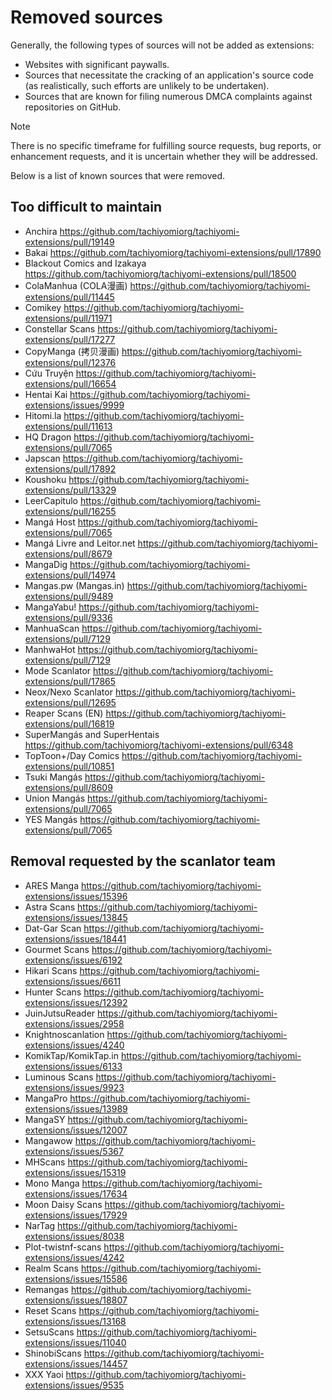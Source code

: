 # Removed sources

Generally, the following types of sources will not be added as extensions:
- Websites with significant paywalls.
- Sources that necessitate the cracking of an application's source code (as realistically, such efforts are unlikely to be undertaken).
- Sources that are known for filing numerous DMCA complaints against repositories on GitHub.

> [!NOTE]
> There is no specific timeframe for fulfilling source requests, bug reports, or enhancement requests, and it is uncertain whether they will be addressed.

Below is a list of known sources that were removed.

## Too difficult to maintain

- Anchira https://github.com/tachiyomiorg/tachiyomi-extensions/pull/19149
- Bakai https://github.com/tachiyomiorg/tachiyomi-extensions/pull/17890
- Blackout Comics and Izakaya https://github.com/tachiyomiorg/tachiyomi-extensions/pull/18500
- ColaManhua (COLA漫画) https://github.com/tachiyomiorg/tachiyomi-extensions/pull/11445
- Comikey https://github.com/tachiyomiorg/tachiyomi-extensions/pull/11971
- Constellar Scans https://github.com/tachiyomiorg/tachiyomi-extensions/pull/17277
- CopyManga (拷贝漫画) https://github.com/tachiyomiorg/tachiyomi-extensions/pull/12376
- Cứu Truyện https://github.com/tachiyomiorg/tachiyomi-extensions/pull/16654
- Hentai Kai https://github.com/tachiyomiorg/tachiyomi-extensions/issues/9999
- Hitomi.la https://github.com/tachiyomiorg/tachiyomi-extensions/pull/11613
- HQ Dragon https://github.com/tachiyomiorg/tachiyomi-extensions/pull/7065
- Japscan https://github.com/tachiyomiorg/tachiyomi-extensions/pull/17892
- Koushoku https://github.com/tachiyomiorg/tachiyomi-extensions/pull/13329
- LeerCapitulo https://github.com/tachiyomiorg/tachiyomi-extensions/pull/16255
- Mangá Host https://github.com/tachiyomiorg/tachiyomi-extensions/pull/7065
- Mangá Livre and Leitor.net https://github.com/tachiyomiorg/tachiyomi-extensions/pull/8679
- MangaDig https://github.com/tachiyomiorg/tachiyomi-extensions/pull/14974
- Mangas.pw (Mangas.in) https://github.com/tachiyomiorg/tachiyomi-extensions/pull/9489
- MangaYabu! https://github.com/tachiyomiorg/tachiyomi-extensions/pull/9336
- ManhuaScan https://github.com/tachiyomiorg/tachiyomi-extensions/pull/7129
- ManhwaHot https://github.com/tachiyomiorg/tachiyomi-extensions/pull/7129
- Mode Scanlator https://github.com/tachiyomiorg/tachiyomi-extensions/pull/17865
- Neox/Nexo Scanlator https://github.com/tachiyomiorg/tachiyomi-extensions/pull/12695
- Reaper Scans (EN) https://github.com/tachiyomiorg/tachiyomi-extensions/pull/16819
- SuperMangás and SuperHentais https://github.com/tachiyomiorg/tachiyomi-extensions/pull/6348
- TopToon+/Day Comics https://github.com/tachiyomiorg/tachiyomi-extensions/pull/10851
- Tsuki Mangás https://github.com/tachiyomiorg/tachiyomi-extensions/pull/8609
- Union Mangás https://github.com/tachiyomiorg/tachiyomi-extensions/pull/7065
- YES Mangás https://github.com/tachiyomiorg/tachiyomi-extensions/pull/7065

## Removal requested by the scanlator team

- ARES Manga https://github.com/tachiyomiorg/tachiyomi-extensions/issues/15396
- Astra Scans https://github.com/tachiyomiorg/tachiyomi-extensions/issues/13845
- Dat-Gar Scan https://github.com/tachiyomiorg/tachiyomi-extensions/issues/18441
- Gourmet Scans https://github.com/tachiyomiorg/tachiyomi-extensions/issues/6192
- Hikari Scans https://github.com/tachiyomiorg/tachiyomi-extensions/issues/6611
- Hunter Scans https://github.com/tachiyomiorg/tachiyomi-extensions/issues/12392
- JuinJutsuReader https://github.com/tachiyomiorg/tachiyomi-extensions/issues/2958
- Knightnoscanlation https://github.com/tachiyomiorg/tachiyomi-extensions/issues/4240
- KomikTap/KomikTap.in https://github.com/tachiyomiorg/tachiyomi-extensions/issues/6133
- Luminous Scans https://github.com/tachiyomiorg/tachiyomi-extensions/issues/9923
- MangaPro https://github.com/tachiyomiorg/tachiyomi-extensions/issues/13989
- MangaSY https://github.com/tachiyomiorg/tachiyomi-extensions/issues/12007
- Mangawow https://github.com/tachiyomiorg/tachiyomi-extensions/issues/5367
- MHScans https://github.com/tachiyomiorg/tachiyomi-extensions/issues/15319
- Mono Manga https://github.com/tachiyomiorg/tachiyomi-extensions/issues/17634
- Moon Daisy Scans https://github.com/tachiyomiorg/tachiyomi-extensions/issues/17929
- NarTag https://github.com/tachiyomiorg/tachiyomi-extensions/issues/8038
- Plot-twistnf-scans https://github.com/tachiyomiorg/tachiyomi-extensions/issues/4242
- Realm Scans https://github.com/tachiyomiorg/tachiyomi-extensions/issues/15586
- Remangas https://github.com/tachiyomiorg/tachiyomi-extensions/issues/18807
- Reset Scans https://github.com/tachiyomiorg/tachiyomi-extensions/issues/13168
- SetsuScans https://github.com/tachiyomiorg/tachiyomi-extensions/issues/11040
- ShinobiScans https://github.com/tachiyomiorg/tachiyomi-extensions/issues/14457
- XXX Yaoi https://github.com/tachiyomiorg/tachiyomi-extensions/issues/9535
